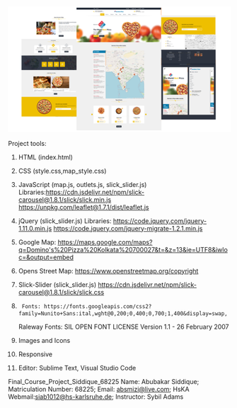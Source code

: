 <p><a target="_blank" rel="noopener noreferrer" href="https://raw.githubusercontent.com/absmizi/Final_Project/main/Website_Demo.png"><img src="https://raw.githubusercontent.com/absmizi/Final_Project/main/Website_Demo.png" style="max-width:100%;"></a></p>


Project tools:

1. 	HTML (index.html)
2.	CSS (style.css,map_style.css)
3.	JavaScript (map.js, outlets.js, slick_slider.js)
		Libraries:https://cdn.jsdelivr.net/npm/slick-carousel@1.8.1/slick/slick.min.js
		https://unpkg.com/leaflet@1.7.1/dist/leaflet.js

4.	jQuery (slick_slider.js)
		Libraries: https://code.jquery.com/jquery-1.11.0.min.js
		https://code.jquery.com/jquery-migrate-1.2.1.min.js
						
5.	Google Map: https://maps.google.com/maps?q=Domino's%20Pizza%20Kolkata%20700027&t=&z=13&ie=UTF8&iwloc=&output=embed

6. 	Opens Street Map: https://www.openstreetmap.org/copyright
	
7. 	Slick-Slider (slick_slider.js) 
	https://cdn.jsdelivr.net/npm/slick-carousel@1.8.1/slick/slick.css
	
8.  	Fonts: https://fonts.googleapis.com/css2?family=Nunito+Sans:ital,wght@0,200;0,400;0,700;1,400&display=swap, 
	Raleway Fonts: SIL OPEN FONT LICENSE Version 1.1 - 26 February 2007
	
9.	Images and Icons

10.	Responsive

11.	Editor: Sublime Text, Visual Studio Code


Final_Course_Project_Siddique_68225
Name: Abubakar Siddique;
Matriculation Number: 68225;
Email: absmizi@live.com;
HsKA Webmail:siab1012@hs-karlsruhe.de;
Instructor: Sybil Adams 
